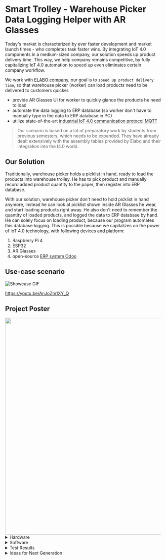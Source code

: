 # Smart Trolley - Warehouse Picker Data Logging Helper with AR Glasses

Today's market is characterized by ever faster development and market launch times - who completes task faster wins. By integrating IoT 4.0 components in a medium-sized company, our solution speeds up product delivery time. This way, we help company remains competitive, by fully capitalizing IoT 4.0 automation to speed up even eliminates certain company workflow. 

We work with [ELABO company](https://www.elabo.com/), our goal is to `speed up product delivery time`, so that warehouse picker (worker) can load products need to be delivered to customers quicker.
- provide AR Glasses UI for worker to quickly glance the products he need to load 
- automate the data logging to ERP database (so worker don't have to manually type in the data to ERP database in PC)
- utilize state-of-the-art [industrial IoT 4.0 communication protocol MQTT](https://mqtt.org/)

> Our scenario is based on a lot of preparatory work by students from previous semesters, which needs to be expanded. They have already dealt extensively with the assembly tables provided by Elabo and their integration into the I4.0 world.

## Our Solution
Traditionally, warehouse picker holds a picklist in hand, ready to load the products into warehouse trolley. He has to pick product and manually record added product quantity to the paper, then register into ERP database.

With our solution, warehouse picker don't need to hold picklist in hand anymore, instead he can look at picklist shown inside AR Glasses he wear, and start loading products right away. He also don't need to remember the quantity of loaded products, and logged the data to ERP database by hand. He can solely focus on loading product, because our program automates this database logging. This is possible because we capitalizes on the power of IoT 4.0 technology, with following devices and platform:
1. Raspberry Pi 4
2. ESP32
3. AR Glasses
4. open-source [ERP system Odoo](https://www.odoo.com/)
## Use-case scenario

![Showcase GIF](https://user-images.githubusercontent.com/75115433/200133023-c3c923bc-36bb-4c16-ad84-4edad348aef3.gif)

https://youtu.be/AnJoZm1XY_Q
## Project Poster
<img src="https://firebasestorage.googleapis.com/v0/b/linemsgapi-v2.appspot.com/o/github%2FProject_Poster.jpg?alt=media&token=e4243d53-64e3-466d-be70-52d5d13d5f4b" width="700" />

<details><summary> Hardware </summary> <p>

## Hardware List

| Part | Present | To buy | ? | Comment |
|------|-----------|-----------|---|-----------|
| ESP32 | | 1 | | |
| Strain gauge sensors | | 3 | | Three different types of strain gauge sensors to test |
| Force sensor | | 1 | | |
| Soldering Accessories | | | 1 | For soldering the sensors |
| AR Glasses | 3 | | | |
| Loudspeaker | | | 1 | |
| Cables | | | 1 | For soldering and for connecting the components |
| Raspberry Pi | 1 | | |  |
| Battery for ESP32 | | 1 | | |

## ESP32 

The ESP32 is an affordable, low-power board with Wi-Fi and dual-mode Bluetooth that enables communication between the weight sensors (which receive and convert the incoming signal from the amplifier) ​​and the Raspberry Pi. The small size, ease of use, the versatility and the large number of GP I/O pins made this board the right choice for the project.

<img src="https://firebasestorage.googleapis.com/v0/b/linemsgapi-v2.appspot.com/o/github%2Fesp32.jpg?alt=media&token=5d0d802b-734a-4583-af8d-c736ad7f016c" width="260" /> <img src="https://firebasestorage.googleapis.com/v0/b/linemsgapi-v2.appspot.com/o/github%2Fesp32-2.jpg?alt=media&token=fd0e7418-a630-4956-9eeb-b677d0709a14" width="250" />

### Analogue Digital Converter => Kali and Mess Library
The Kali and Mess codes were written in C++ using the HX711-ADC library. This code enables the sensors to be calibrated through a tare process like a normal scale (a calibration constant is automatically calculated at the beginning of the program and can then be manually changed thereafter), and the regular measurement of the weight values ​​thereafter. For more information about the HX711-ADC library please see: https://github.com/olkal/HX711_ADC

<img src="https://firebasestorage.googleapis.com/v0/b/linemsgapi-v2.appspot.com/o/github%2Fesp32_pins.png?alt=media&token=1e3b6ce6-72a9-47c0-9970-7190bf96a212" width="500" />

https://randomnerdtutorials.com/getting-started-with-esp32/

### Used Pins
The connection between the ESP32 and the amplifier is made as follows: the GND bases are connected via the blue wire; the VCC pin is connected to the ESP32's Vin pin via the red wire; the data pin (DT) is connected to pin 19 via the green wire; the clock pin (SCK) is connected to pin 18 via the yellow wire. The connection between the amplifier and the strain gauge sensor is described in the "SG Sensors" section.

## DMS Strain Gauge Sensors
### How does the strain gauge sensor work?

The strain gauge sensors calculate the weight on them based on the deformation (stress) caused. The sensor consists of a series of resistors (4 resistors forming the so-called Wheatstone bridge) whose resistance value changes depending on the deformation. The weight of the object placed on the sensor can be calculated from the fluctuations in this value and the corresponding voltage in the circuit.

<img src="https://firebasestorage.googleapis.com/v0/b/linemsgapi-v2.appspot.com/o/github%2Fwheatstone_bridge.png?alt=media&token=9ab676b0-09e7-420d-9f09-171b0ccfadc3" width="250" />

Connection to the sensor is via 2 input wires that power the circuit and 2 output wires. The sensor is connected to the ESP32 via an amplifier which not only amplifies the signal read from the sensor to ESP32 compatible voltage levels (typically in the 0-5V range) but also allows the data read to be synchronized via a clock signal.

### Montage used

The sensor is connected to the amplifier as follows: the black and red wires (corresponding to the input current signal) are connected to pins E- and E+ respectively; the green and gray wires are connected to pins A+ and A-, respectively.

<img src="https://firebasestorage.googleapis.com/v0/b/linemsgapi-v2.appspot.com/o/github%2FDMS_Sensor_to_ESP32_linkage.png?alt=media&token=97b901af-18a2-4215-8847-72b7439fa17a" width="600" />

### Applications
Depending on the application (e.g. weight of the parts used and desired measurement accuracy), 1kg, 5kg or 20kg sensors can be used. Of course, the smaller their nominal value, the higher the absolute accuracy of the sensors, and the relative accuracy stated in the documentation of the sensors is 0.5% of the nominal value. However, this value is actually much higher due to the accumulation of various measurement and signal transmission errors (particularly due to instability in assembly, imperfections in electrical connections, etc.).

The main instability factors were mitigated by an appropriate design of the sensor support structure and housings, which was subsequently improved as described in the "3D Printed Parts" section. The welding (soldering) of the various connections has also been revised and improved, as have the cable connections and their insulation.


## Load Cell
Load cells are a form of force sensor typically used to measure weight.

When a weight is placed on the load cell, the geometry of the load cell changes slightly due to the bending stress experienced by the cell. The change in geometry is then determined by a DMS sensor or a force transducer. DMS sensors are strain gauges, these were described in a previous chapter. In connection with the load cell, force transducers are usually spring bodies made of metal. These convert a geometric deformation into an electrical signal. This electrical signal is then translated into a weight.
For our project we tested several load cells. We chose a load cell with a maximum load capacity of 5 kg because it has the smallest error tolerance and the maximum load capacity is sufficient for our application.

<img src="https://firebasestorage.googleapis.com/v0/b/linemsgapi-v2.appspot.com/o/github%2Floadcell.jpg?alt=media&token=d2fec54b-d42c-4418-9c98-75a8a7b24305" width="400" />


## 3D Printing Parts

The goals for the parts: 
- prioritize safety
- minimize 3D parts material (plastic)
- flexible structure to allow easy modification

To achieve this:
- designed housing that could be mounted on the trolley
- manufactured product modularly (in programmer terms, OOP), separated one big product into different smaller parts, so that any modification will have effect only on smaller parts instead of affecting the whole product
- enhanced its durability, by designing a bumper for the weighing cell, to uniformly distribute the pressure caused by the weight of the boxes


### To-be-assembled product
1st edition

<img src="https://firebasestorage.googleapis.com/v0/b/linemsgapi-v2.appspot.com/o/github%2Fview1.jpg?alt=media&token=39dee274-6a28-4fd0-9583-7e8395eb0613" width="400" />

2nd edition

<img src="https://firebasestorage.googleapis.com/v0/b/linemsgapi-v2.appspot.com/o/github%2Fview2.jpg?alt=media&token=ad5392df-c5d9-477f-982c-ac6cbdd0bd36" width="400" />

3rd edition

<img src="https://firebasestorage.googleapis.com/v0/b/linemsgapi-v2.appspot.com/o/github%2Fview3.jpg?alt=media&token=dcd482cf-cccb-449a-83ba-a8bdaef4ee0c" width="400" />

trolley-mounter

<img src="https://firebasestorage.googleapis.com/v0/b/linemsgapi-v2.appspot.com/o/github%2Fview4.jpg?alt=media&token=ad4263ec-b3f8-41cd-957c-a33037cc340b" width="400" />

### Fully-assembled product

<img src="https://firebasestorage.googleapis.com/v0/b/linemsgapi-v2.appspot.com/o/github%2Fview5.jpg?alt=media&token=eda61c04-3691-41ee-84a4-15b3e008f078" width="500" />

<img src="https://firebasestorage.googleapis.com/v0/b/linemsgapi-v2.appspot.com/o/github%2Fview6.jpg?alt=media&token=0b0f082f-7a3f-4ec5-ba64-ce7c113e4344" width="500" />

</p></details>



<details><summary> Software </summary><p>

## Odoo Mqtt Connector

### General Info
The Odoo Mqtt Connector consists of 3 modules:

1. The connection to the MQTT server running at imi-i40-mqtt.imi.kit.edu in the i40lab VLAN
2. The connection to the Odoo server running at http://imi-odoo-2004.imi.kit.edu:8069 in the i40lab VLAN
3. The main module in which the connections are started and monitored.

Modules 1 and 2 are implemented in the mqttInterface.py and odooInterface.py respectively, but the real communication happens at Module 3.

Module 3 is implemented in odoo_mqtt_connector.py. 
- messages that being published to MQTT broker labeled with topic 'odoo/in' are processed here by Raspberry Pi
- then sent to Odoo in an Odoo-readable format
- Odoo's response is then sent back to MQTT broker labeled with topic 'rpi/odoo/out'

### Run
`python3 ./odoo_mqtt_connector.py`



## Main Communicator
### General Info

Main Communicator consists of just one module implemented in `main.py`.

First, a connection to MQTT broker is established. When messages are received, they are sorted by sender sent times. Then Dict.update() is used to save the latest messages from ESP, Odoo or AR Glasses.

Then the main routine is started. This always checks whether new messages have arrived. If so, the workflow is progressed further, otherwise it waits.

> The dataXChanged variables are single-element lists so they can be passed by reference to `updateData(oldData, newData, changed)`. The content can be changed globally with changed\[0\] = X.

### Run
`python3 ./main.py`

</p></details>











 

<details><summary> Test Results </summary><p>

## Load Cell
### Validation
The deviation of the consecutive readings from each other when the contents of the box are immobile is 2.5 gr, which translates to an error of 0.05%, since the tests were carried out with the 5 kg sensor. This absolute value is relatively constant and independent of the load on it.

The results obtained and their accuracy are highly dependent on the conditions under which the tests were conducted.

In stable conditions and with good support of the body on the sensor, the results turned out to be quite good: an almost constant relative error of 5% of the real value was obtained (variation between 3.3% and 5.6%):

|**Real Weight** |**Read Weight**|**Relative Error**|
|:-----------------: |:--------------------: |:-----------------: |
| 153 g | 159 g | 3.9% |
| 301 g | 311 g | 3.3% |
| 238 g | 246 g | 3.4% |
| 539 g | 567 g | 5.2% |
| 1613 grams | 1690 g | 4.8% |
| 1990 grams | 2101 grams | 5.6% |

If the load is placed on the higher part of the box (farther from the sensor), there will also be a variation in the reading, which is usually lower than the value measured when the weight is on the lower part of the box box (closer to the sensor), even measuring values ​​lower than the real value. The errors measured with this arrangement are around -4% (the negative sign only means an underestimation in relation to the real value).

The biggest mistake, however, turned out to be the instability of the box or the incorrect positioning of the box on the rail. The lateral clearances and the instability of the bottom of the box (due to its direct placement on the chute rollers) cause fluctuations of up to 70 gr, regardless of the load on the boxes.

It is therefore recommended to improve this last point first and to work on it in the future.

### Verification
To verify the purpose (counting the number of items in a box by weight measurements), a first code test was written that calculated an average of 5 and/or 10 measured values ​​after a deviation of more than 40 grams from the one measured in the previous moment value had occurred. Also, after registering this variation, there is a 2-second pause before the average is calculated to allow the values ​​to stabilize.

This attempt proved successful for small loads up to 600 grams, meaning that each piece has a real weight of around 100 grams.
However, in order to successfully use the full range allowed by the sensor (in this case 5 kg), the problems described above must be mitigated in order to reduce the measurement error.

### Battery Life
The battery life test has shown that the battery can operate the ESP32 for about 20 hours at a time.

</p></details>


<details><summary> Ideas for Next Generation </summary><p>

- Combination with RFID antennas or GPS sensor to find trolley in warehouse​
- Visual or audible alerts regarding the inventory status of the trolley​
- Integrate more than one trolley compartment
- Extension of QR code trolley recognition ​
- Add storage compartment (in table for rough orientation)
- Implement ESP program with "Sleep" function so that the battery lasts longer when the trolley is not used.
- Replace the power bank with a lithium cell 18650 to keep the cost of the project low.

 <img src="https://firebasestorage.googleapis.com/v0/b/linemsgapi-v2.appspot.com/o/github%2Fsignal_lighter.png?alt=media&token=ac19fec9-ef74-4955-ab47-552d74801ec8" width="200" />
<img src="https://firebasestorage.googleapis.com/v0/b/linemsgapi-v2.appspot.com/o/github%2Flithium_battery_18650.png?alt=media&token=1866cb0f-37f6-4fac-9970-47489a1c3806" width="200" />

</p></details>
